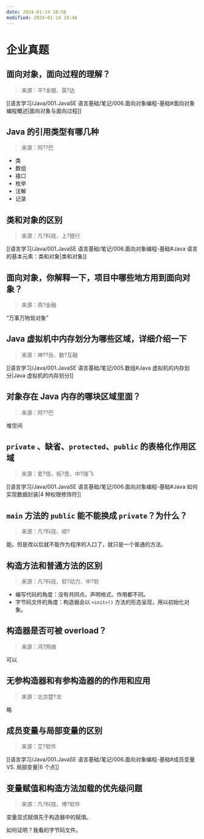 ```yaml
---
date: 2024-01-14 18:56
modified: 2024-01-14 19:46
---
```


# 企业真题

## 面向对象，面向过程的理解？

>来源：平?金服、英?达

[[语言学习/Java/001.JavaSE 语言基础/笔记/006.面向对象编程-基础#面向对象编程概述|面向对象与面向过程]]

## Java 的引用类型有哪几种

>来源：阿??巴

- 类
- 数组
- 接口
- 枚举
- 注解
- 记录

## 类和对象的区别

>来源：凡?科技、上?银行

[[语言学习/Java/001.JavaSE 语言基础/笔记/006.面向对象编程-基础#Java 语言的基本元素：类和对象|类和对象]]

## 面向对象，你解释一下，项目中哪些地方用到面向对象？

>来源：燕?金融

“万事万物皆对象”

## Java 虚拟机中内存划分为哪些区域，详细介绍一下

>来源：神??岳、数?互融

[[语言学习/Java/001.JavaSE 语言基础/笔记/005.数组#Java 虚拟机的内存划分|Java 虚拟机的内存划分]]

## 对象存在 Java 内存的哪块区域里面？

>来源：阿??巴

堆空间

## `private` 、缺省、`protected`、`public` 的表格化作用区域

>来源：爱?信、拓?思、中?瑞飞

[[语言学习/Java/001.JavaSE 语言基础/笔记/006.面向对象编程-基础#Java 如何实现数据封装|4 种权限修饰符]]

## `main` 方法的 `public` 能不能换成 `private`？为什么？

>来源：凡?科技、顺?

能。但是改以后就不能作为程序的入口了，就只是一个普通的方法。

## 构造方法和普通方法的区别

>来源：凡?科技、软?动力、中?软

- 编写代码的角度：没有共同点。声明格式、作用都不同。
- 字节码文件的角度：构造器会以 `<init>()` 方法的形态呈现，用以初始化对象。

## 构造器是否可被 overload？

>来源：鸿?网络

可以

## 无参构造器和有参构造器的的作用和应用

>来源：北京楚?龙

略

## 成员变量与局部变量的区别

>来源：艾?软件

[[语言学习/Java/001.JavaSE 语言基础/笔记/006.面向对象编程-基础#成员变量 VS. 局部变量|6 个点]]

## 变量赋值和构造方法加载的优先级问题

>来源：凡?科技、博?软件

变量显式赋值先于构造器中的赋值。

如何证明？我看的字节码文件。

